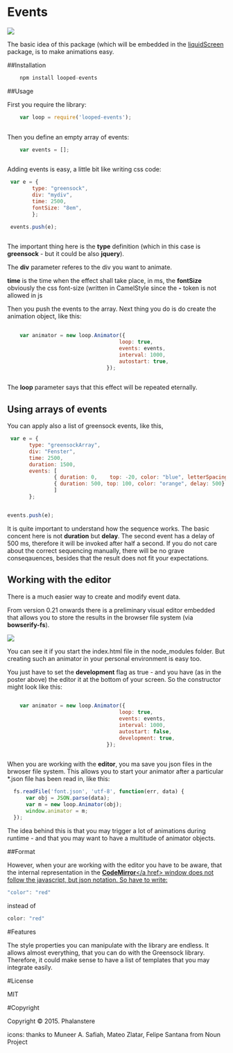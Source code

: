 # Events


<img src="http://burckhardt.ludicmedia.de/LoopedEvents/LoopedEvents.png">

The basic idea of this package (which will be embedded in the <a href = "https://github.com/Planeshifter/liquid-screen">liquidScreen</a> package, is to make animations easy.

##Installation

```javascript
	npm install looped-events
```


##Usage

First you require the library:

```javascript
	var loop = require('looped-events');
	
``` 

Then you define an empty array of events:  


```javascript
	var events = [];
	
``` 

Adding events is easy, a little bit like writing css code:

```javascript
 var e = {
        type: "greensock",  
        div: "mydiv",
        time: 2500,
        fontSize: "8em",
        }; 

 events.push(e);
	
``` 

The important thing here is the **type** definition (which in this case is **greensock**  - but it could be also **jquery**).

The **div** parameter referes to the div you want to animate.

**time** is the time when the effect shall take place, in ms, the **fontSize** obviously the css font-size (written in CamelStyle since the **-** token is not allowed in js

Then you push the events to the array. Next thing you do is do create the animation object, like this:


```javascript
	
	var animator = new loop.Animator({
							        loop: true,
        							events: events,
        							interval: 1000,	
        							autostart: true,
								});
	
``` 
 
 The **loop** parameter says that this effect will be repeated eternally. 
 
 
 ## Using arrays of events
 
 You can apply also a list of greensock events, like this,
 
 ```javascript
  var e = {
        type: "greensockArray",
        div: "Fenster",
        time: 2500,
        duration: 1500,
        events: [
                { duration: 0,    top: -20, color: "blue", letterSpacing: "-2", ease: "Bounce.easeIn"}, 
                { duration: 500, top: 100, color: "orange", delay: 500}
                ] 
        };


 events.push(e);
 ``` 
 
 It is quite important to understand how the sequence works. The basic concent here is not **duration** but **delay**. The second event has a delay of 500 ms, 
 therefore it will be invoked after half a second.
 If you do not care about the correct sequencing manually, there will be no grave conseqauences, besides that the result does not fit your expectations. 
 
 
 ## Working with the editor
 
 There is a much easier way to create and modify event data. 
  
 From version 0.21 onwards there is a preliminary visual editor embedded that allows you to store the results in the browser file system (via **bowserify-fs**).
 
 <img src="http://burckhardt.ludicmedia.de/LoopedEvents/LoopedEventsBar.png">
  
 You can see it if you start the index.html file in the node_modules folder.
 But creating such an animator in your personal environment is easy too.
   
 You just have to set the **development** flag as true - and you have (as in the poster above) the editor it at the bottom of your screen.
 So the constructor might look like this:
 
 
```javascript
	
	var animator = new loop.Animator({
							        loop: true,
        							events: events,
        							interval: 1000,	
        							autostart: false,
        							development: true,
								});
	
```  
 
When you are working with the **editor**, you ma save you json files in the brwoser file system.
This allows you to start your animator after a particular *.json file has been read in, like this:

```javascript
  fs.readFile('font.json', 'utf-8', function(err, data) {
      var obj = JSON.parse(data);
      var m = new loop.Animator(obj);
      window.animator = m;
  });
  ```  
  
The idea behind this is that you may trigger a lot of animations during runtime - and that you may want to have a multitude of animator objects.
   

##Format

However, when your are working with the editor you have to be aware, that the internal representation in the <a href = "https://codemirror.net/">**CodeMirror**</a href> window 
does not follow the javascript, but json notation. So have to write:

```javascript
"color": "red"
  ```     
instead of  
 
```javascript
color: "red"
  ```    

#Features

The style properties you can manipulate with the library are endless. It allows almost everything, that you can do with the Greensock library.
Therefore, it could make sense to have a list of templates that you may integrate easily. 

   
   
#License

MIT 


#Copyright

Copyright © 2015. Phalanstere


icons: thanks to Muneer A. Safiah, Mateo Zlatar, Felipe Santana from Noun Project
